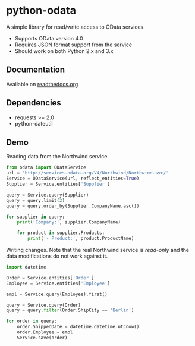 # python-odata

A simple library for read/write access to OData services.

- Supports OData version 4.0
- Requires JSON format support from the service
- Should work on both Python 2.x and 3.x

## Documentation

Available on [readthedocs.org](http://tuomur-python-odata.readthedocs.org/en/latest/)

## Dependencies

- requests >= 2.0
- python-dateutil

## Demo

Reading data from the Northwind service.

```python
from odata import ODataService
url = 'http://services.odata.org/V4/Northwind/Northwind.svc/'
Service = ODataService(url, reflect_entities=True)
Supplier = Service.entities['Supplier']

query = Service.query(Supplier)
query = query.limit(2)
query = query.order_by(Supplier.CompanyName.asc())

for supplier in query:
    print('Company:', supplier.CompanyName)

    for product in supplier.Products:
        print('- Product:', product.ProductName)
```

Writing changes. Note that the real Northwind service is _read-only_
and the data modifications do not work against it.

```python
import datetime

Order = Service.entities['Order']
Employee = Service.entities['Employee']

empl = Service.query(Employee).first()

query = Service.query(Order)
query = query.filter(Order.ShipCity == 'Berlin')

for order in query:
    order.ShippedDate = datetime.datetime.utcnow() 
    order.Employee = empl
    Service.save(order)
```
